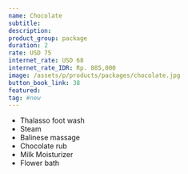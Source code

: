 ```yaml
---
name: Chocolate
subtitle:
description:
product_group: package
duration: 2
rate: USD 75
internet_rate: USD 68
internet_rate_IDR: Rp. 885,000
image: /assets/p/products/packages/chocolate.jpg
button_book_link: 38
featured:
tag: #new
---
```


- Thalasso foot wash
- Steam
- Balinese massage
- Chocolate rub
- Milk Moisturizer
- Flower bath
